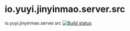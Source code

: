 # io.yuyi.jinyinmao.server.src
io.yuyi.jinyinmao.server.src
[![Build status](https://ci.appveyor.com/api/projects/status/w2qja6r4hledbhl1?svg=true)](https://ci.appveyor.com/project/Siqi_Lu/cn-com-jinyinmao)
